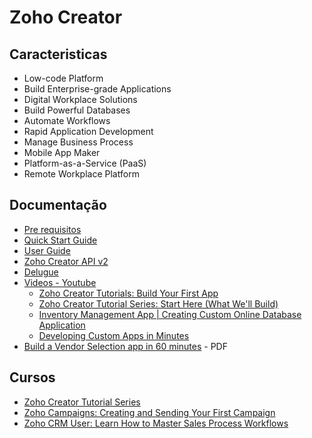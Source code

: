 # Zoho Creator

## Caracteristicas

- Low-code Platform
- Build Enterprise-grade Applications
- Digital Workplace Solutions
- Build Powerful Databases
- Automate Workflows
- Rapid Application Development
- Manage Business Process
- Mobile App Maker
- Platform-as-a-Service (PaaS)
- Remote Workplace Platform

## Documentação

- [Pre requisitos](https://www.zoho.com/creator/help/api/prerequisites/zoho-creator-api-prerequisites.html)
- [Quick Start Guide](https://www.zoho.com/creator/newhelp/quick-start-guide.html)
- [User Guide](https://www.zoho.com/creator/newhelp/user-guides.html)
- [Zoho Creator API v2](https://www.zoho.com/creator/help/api/v2/)
- [Delugue](https://www.zoho.com/deluge/help/)
- [Videos - Youtube](https://www.youtube.com/channel/UCevFnhyD9Ut5TwYdCLBh5UQ)
  - [Zoho Creator Tutorials: Build Your First App](https://www.youtube.com/watch?v=lJRgsnq-XrA)
  - [Zoho Creator Tutorial Series: Start Here (What We'll Build)](https://www.youtube.com/watch?v=p9Qal4Jxc-o&list=PLlC7sQNISSUQb2ikBRmlMRWNtbRpvNKX3)
  - [Inventory Management App | Creating Custom Online Database Application](https://www.youtube.com/watch?v=xEFLWzwpwKg)
  - [Developing Custom Apps in Minutes](https://www.youtube.com/watch?v=mYdYHLS67Jo)
- [Build a Vendor Selection app in 60 minutes](https://www.zoho.com/creator/newhelp/images/vendor-selection-app.pdf) - PDF


## Cursos

- [Zoho Creator Tutorial Series](https://www.udemy.com/course/zoho-creator-tutorial-series/)
- [Zoho Campaigns: Creating and Sending Your First Campaign](https://www.udemy.com/course/zoho-campaigns-creating-and-sending-your-first-campaign/)
- [Zoho CRM User: Learn How to Master Sales Process Workflows](https://www.udemy.com/course/zoho-crm-learn-how-to-master-sales-process-workflows/)
